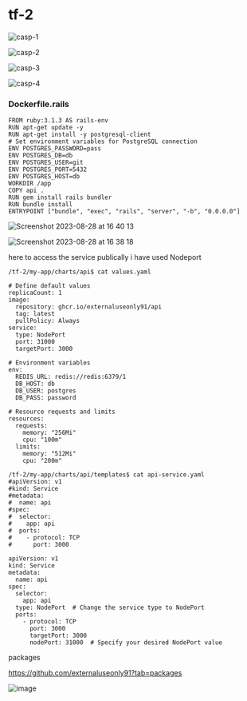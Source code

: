# tf-2


![casp-1](https://github.com/externaluseonly91/tf-2/assets/134925902/351f1f5a-b5d7-43cb-8c25-f53b8965c01f)

![casp-2](https://github.com/externaluseonly91/tf-2/assets/134925902/f0f57497-afc0-481a-8525-dfa929d6c26b)

![casp-3](https://github.com/externaluseonly91/tf-2/assets/134925902/3518b0cc-0370-4822-9c05-0aaa73bfb795)

![casp-4](https://github.com/externaluseonly91/tf-2/assets/134925902/1d96ee08-2716-437e-ae34-2b12f23b5e57)




### Dockerfile.rails
```
FROM ruby:3.1.3 AS rails-env
RUN apt-get update -y
RUN apt-get install -y postgresql-client
# Set environment variables for PostgreSQL connection
ENV POSTGRES_PASSWORD=pass
ENV POSTGRES_DB=db
ENV POSTGRES_USER=git
ENV POSTGRES_PORT=5432
ENV POSTGRES_HOST=db
WORKDIR /app
COPY api .
RUN gem install rails bundler
RUN bundle install
ENTRYPOINT ["bundle", "exec", "rails", "server", "-b", "0.0.0.0"]

```


![Screenshot 2023-08-28 at 16 40 13](https://github.com/externaluseonly91/tf-2/assets/134925902/024863ae-e594-4ca6-8336-d05f90e70e1e)


![Screenshot 2023-08-28 at 16 38 18](https://github.com/externaluseonly91/tf-2/assets/134925902/dac52f5e-a6b0-4e0f-bb5a-4dbf75d31931)

here to access the service publically i have used Nodeport

```
/tf-2/my-app/charts/api$ cat values.yaml 

# Define default values
replicaCount: 1
image:
  repository: ghcr.io/externaluseonly91/api
  tag: latest
  pullPolicy: Always
service:
  type: NodePort
  port: 31000
  targetPort: 3000

# Environment variables
env:
  REDIS_URL: redis://redis:6379/1
  DB_HOST: db
  DB_USER: postgres
  DB_PASS: password

# Resource requests and limits
resources:
  requests:
    memory: "256Mi"
    cpu: "100m"
  limits:
    memory: "512Mi"
    cpu: "200m"

```

```
/tf-2/my-app/charts/api/templates$ cat api-service.yaml 
#apiVersion: v1
#kind: Service
#metadata:
#  name: api
#spec:
#  selector:
#    app: api
#  ports:
#    - protocol: TCP
#      port: 3000

apiVersion: v1
kind: Service
metadata:
  name: api
spec:
  selector:
    app: api
  type: NodePort  # Change the service type to NodePort
  ports:
    - protocol: TCP
      port: 3000
      targetPort: 3000
      nodePort: 31000  # Specify your desired NodePort value
```


packages

https://github.com/externaluseonly91?tab=packages

![image](https://github.com/externaluseonly91/tf-2/assets/134925902/df8fe864-b83b-4b26-92f8-6d8972bc618b)
